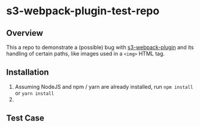 # s3-webpack-plugin-test-repo

## Overview
This a repo to demonstrate a (possible) bug with [s3-webpack-plugin]() and its handling of certain paths, like images used in a `<img>` HTML tag.

## Installation
1.  Assuming NodeJS and npm / yarn are already installed, run `npm install` or `yarn install`
1.

## Test Case